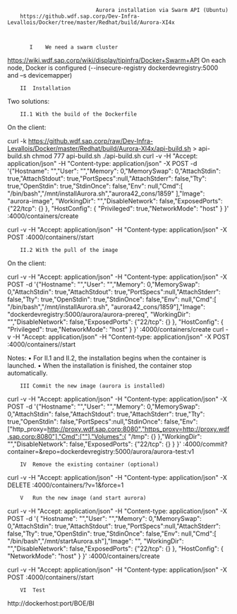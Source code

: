                                 Aurora installation via Swarm API (Ubuntu)
        https://github.wdf.sap.corp/Dev-Infra-Levallois/Docker/tree/master/Redhat/build/Aurora-XI4x



		   I	We need a swarm cluster
        
https://wiki.wdf.sap.corp/wiki/display/tipinfra/Docker+Swarm+API
On each node, Docker is configured (--insecure-registry dockerdevregistry:5000  and –s devicemapper) 

		II	Installation

Two solutions:

		II.1 With the build of the Dockerfile

On the client:

curl -k https://github.wdf.sap.corp/raw/Dev-Infra-Levallois/Docker/master/Redhat/build/Aurora-XI4x/api-build.sh > api-build.sh
chmod 777 api-build.sh
./api-build.sh <SwarmManagerSrv-FQDN>
curl -v -H "Accept: application/json" -H "Content-type: application/json" -X POST -d  '{"Hostname": "","User": "","Memory": 0,"MemorySwap": 0,"AttachStdin": true,"AttachStdout": true,"PortSpecs":null,"AttachStderr": false,"Tty": true,"OpenStdin": true,"StdinOnce": false,"Env": null,"Cmd":[ "/bin/bash","/mnt/installAurora.sh","aurora42_cons/1859" ],"Image": "aurora-image", "WorkingDir": "","DisableNetwork": false,"ExposedPorts": {"22/tcp": {} }, "HostConfig": { "Privileged": true,"NetworkMode": "host" } }' <SwarmManagerSrv-FQDN>:4000/containers/create

curl -v -H "Accept: application/json" -H  "Content-type: application/json" -X POST <SwarmManagerSrv-FQDN>:4000/containers/<container-ID>/start


		II.2 With the pull of the image

On the client:

curl -v -H "Accept: application/json" -H "Content-type: application/json" -X POST -d  '{"Hostname": "","User": "","Memory": 0,"MemorySwap": 0,"AttachStdin": true,"AttachStdout": true,"PortSpecs":null,"AttachStderr": false,"Tty": true,"OpenStdin": true,"StdinOnce": false,"Env": null,"Cmd":[ "/bin/bash","/mnt/installAurora.sh", "aurora42_cons/1859"],"Image": "dockerdevregistry:5000/aurora/aurora-prereq", "WorkingDir": "","DisableNetwork": false,"ExposedPorts": {"22/tcp": {} }, "HostConfig": { "Privileged": true,"NetworkMode": "host" } }' <SwarmManagerSrv-FQDN>:4000/containers/create
curl -v -H "Accept: application/json" -H  "Content-type: application/json" -X POST <SwarmManagerSrv-FQDN>:4000/containers/<container-ID>/start

Notes: 
•	For II.1 and II.2, the installation begins when the container is launched.
•	When the installation is finished, the container stop automatically.



		III	Commit the new image (aurora is installed)


curl -v -H "Accept: application/json" -H "Content-type: application/json" -X POST -d  '{"Hostname": "","User": "","Memory": 0,"MemorySwap": 0,"AttachStdin": false,"AttachStdout": true,"AttachStderr": true,"Tty": true,"OpenStdin": false,"PortSpecs":null,"StdinOnce": false,"Env": ["http_proxy=http://proxy.wdf.sap.corp:8080","https_proxy=http://proxy.wdf.sap.corp:8080"],"Cmd":[""],"Volumes":{ "/tmp": {} },"WorkingDir": "","DisableNetwork": false,"ExposedPorts": {"22/tcp": {} } }' <SwarmManagerSrv-FQDN>:4000/commit?container=<container-ID>\&repo=dockerdevregistry:5000/aurora/aurora-test:v1


		IV	Remove the existing container (optional)


curl -v -H "Accept: application/json" -H "Content-type: application/json" -X DELETE <SwarmManagerSrv-FQDN>:4000/containers/<continer-ID>?v=1\&force=1


		V	Run the new image (and start aurora)

curl -v -H "Accept: application/json" -H "Content-type: application/json" -X POST -d  '{
"Hostname": "","User": "","Memory": 0,"MemorySwap": 0,"AttachStdin": true,"AttachStdout": true,"PortSpecs":null,"AttachStderr": false,"Tty": true,"OpenStdin": true,"StdinOnce": false,"Env": null,"Cmd":[ "/bin/bash","/mnt/startAurora.sh"],"Image": "<image-ID>", "WorkingDir": "","DisableNetwork": false,"ExposedPorts": {"22/tcp": {} }, "HostConfig": { "NetworkMode": "host" } }' <SwarmManagerSrv-FQDN>:4000/containers/create

curl -v -H "Accept: application/json" -H  "Content-type: application/json" -X POST <SwarmManagerSrv-FQDN>:4000/containers/<container-ID>/start


		VI	Test

http://dockerhost:port/BOE/BI




